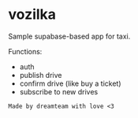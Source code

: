 # vozilka

Sample supabase-based app for taxi.

Functions:
- auth
- publish drive
- confirm drive (like buy a ticket)
- subscribe to new drives

`Made by dreamteam with love <3`